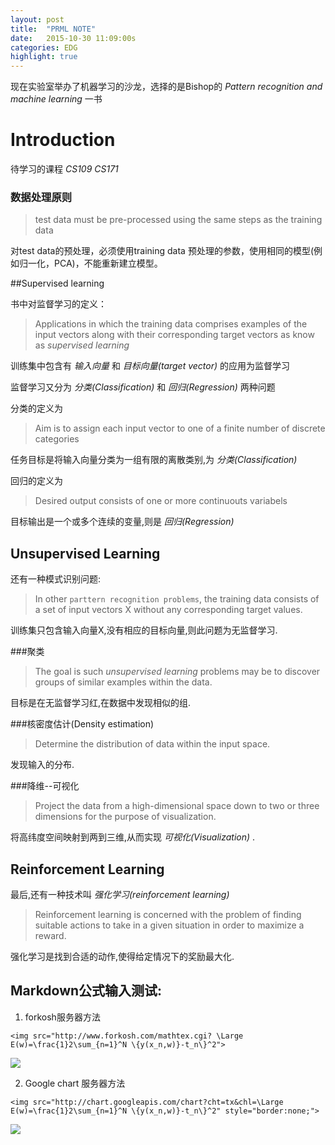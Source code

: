 ```yaml
---
layout: post
title:  "PRML NOTE"
date:   2015-10-30 11:09:00s
categories: EDG
highlight: true
---
```


现在实验室举办了机器学习的沙龙，选择的是Bishop的 _Pattern recognition and machine learning_ 一书

[pic]: /images/PRML_cover.jpg

# Introduction

待学习的课程 _CS109_ _CS171_

### 数据处理原则

> test data must be pre-processed using the same steps as the training data

对test data的预处理，必须使用training data 预处理的参数，使用相同的模型(例如归一化，PCA)，不能重新建立模型。

##Supervised learning

书中对监督学习的定义：

>Applications in which the training data comprises examples of the input vectors along with their corresponding target vectors as know as _supervised learning_

训练集中包含有 _输入向量_ 和 _目标向量(target vector)_ 的应用为监督学习

监督学习又分为 _分类(Classification)_ 和 _回归(Regression)_ 两种问题

分类的定义为

> Aim is to assign each input vector to one of a finite number of discrete categories

任务目标是将输入向量分类为一组有限的离散类别,为 _分类(Classification)_ 

回归的定义为

>Desired output consists of one or more continuouts variabels

目标输出是一个或多个连续的变量,则是 _回归(Regression)_

## Unsupervised Learning

还有一种模式识别问题:

> In other `parttern recognition problems`, the training data consists of a set of input vectors X without any corresponding target values.

训练集只包含输入向量X,没有相应的目标向量,则此问题为无监督学习.

###聚类

>The goal is such _unsupervised learning_ problems may be to discover groups of similar examples within the data.

目标是在无监督学习红,在数据中发现相似的组.

###核密度估计(Density estimation)

>Determine the distribution of data within the input space.

发现输入的分布.

###降维--可视化

> Project the data from a high-dimensional space down to two or three dimensions for the purpose of visualization.

将高纬度空间映射到两到三维,从而实现 _可视化(Visualization)_ .

## Reinforcement Learning

最后,还有一种技术叫 _强化学习(reinforcement learning)_

>Reinforcement learning is concerned with the problem of finding suitable actions to take in a given situation in order to maximize a reward.

强化学习是找到合适的动作,使得给定情况下的奖励最大化.

## Markdown公式输入测试:

1. forkosh服务器方法

`<img src="http://www.forkosh.com/mathtex.cgi? \Large E(w)=\frac{1}2\sum_{n=1}^N \{y(x_n,w)}-t_n\}^2">`

<img src="http://www.forkosh.com/mathtex.cgi? \Large E(w)=\frac{1}2\sum_{n=1}^N \{y(x_n,w)}-t_n\}^2">

2. Google chart 服务器方法

`<img src="http://chart.googleapis.com/chart?cht=tx&chl=\Large E(w)=\frac{1}2\sum_{n=1}^N \{y(x_n,w)}-t_n\}^2" style="border:none;">`

<img src="http://chart.googleapis.com/chart?cht=tx&chl=\Large E(w)=\frac{1}2\sum_{n=1}^N \{y(x_n,w)}-t_n\}^2" style="border:none;">

